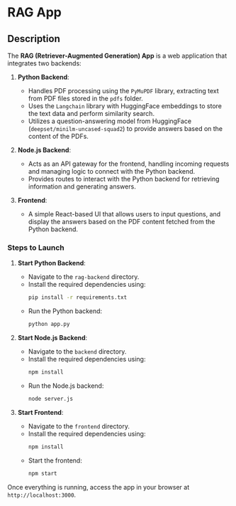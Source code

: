 # RAG App

## Description

The **RAG (Retriever-Augmented Generation) App** is a web application that integrates two backends:

1. **Python Backend**: 
   - Handles PDF processing using the `PyMuPDF` library, extracting text from PDF files stored in the `pdfs` folder.
   - Uses the `Langchain` library with HuggingFace embeddings to store the text data and perform similarity search.
   - Utilizes a question-answering model from HuggingFace (`deepset/minilm-uncased-squad2`) to provide answers based on the content of the PDFs.

2. **Node.js Backend**:
   - Acts as an API gateway for the frontend, handling incoming requests and managing logic to connect with the Python backend.
   - Provides routes to interact with the Python backend for retrieving information and generating answers.

3. **Frontend**:
   - A simple React-based UI that allows users to input questions, and display the answers based on the PDF content fetched from the Python backend.

### Steps to Launch

1. **Start Python Backend**:

   - Navigate to the `rag-backend` directory.
   - Install the required dependencies using:
     ```bash
     pip install -r requirements.txt
     ```
   - Run the Python backend:
     ```bash
     python app.py
     ```

2. **Start Node.js Backend**:

   - Navigate to the `backend` directory.
   - Install the required dependencies using:
     ```bash
     npm install
     ```
   - Run the Node.js backend:
     ```bash
     node server.js
     ```

3. **Start Frontend**:
   - Navigate to the `frontend` directory.
   - Install the required dependencies using:
     ```bash
     npm install
     ```
   - Start the frontend:
     ```bash
     npm start
     ```

Once everything is running, access the app in your browser at `http://localhost:3000`.
